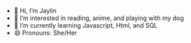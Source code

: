 - 👋 Hi, I’m Jaylin
- 👀 I’m interested in reading, anime, and playing with my dog
- 🌱 I’m currently learning Javascript, Html, and SQL
- 😄 Pronouns: She/Her

<!---
Bubbles08-Fluffy/Bubbles08-Fluffy is a ✨ special ✨ repository because its `README.md` (this file) appears on your GitHub profile.
You can click the Preview link to take a look at your changes.
--->
